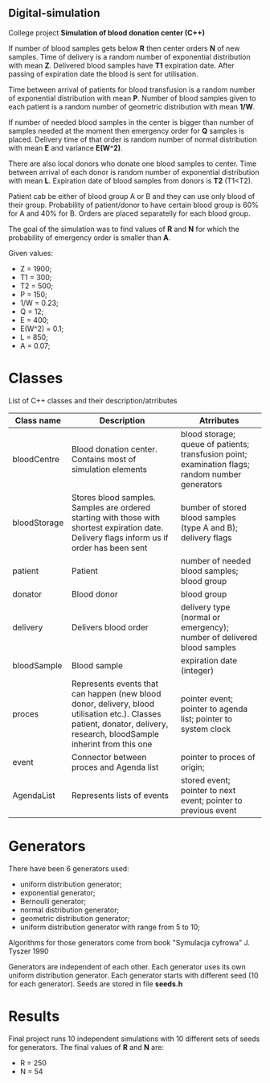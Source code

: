## Digital-simulation
College project
**Simulation of blood donation center (C++)**

If number of blood samples gets below **R** then center orders **N** of new samples. Time of delivery is a random number of exponential distribution with mean **Z**. Delivered blood samples have **T1** expiration date. After passing of expiration date the blood is sent for utilisation.

Time between arrival of patients for blood transfusion is a random number of exponential distribution with mean **P**. Number of blood samples given to each patient is a random number of geometric distribution with mean **1/W**.

If number of needed blood samples in the center is bigger than number of samples needed at the moment then emergency order for **Q** samples is placed. Delivery time of that order is random number of normal distribution with mean **E** and variance **E(W^2)**.

There are also local donors who donate one blood samples to center. Time between arrival of each donor is random number of exponential distribution with mean **L**. Expiration date of blood samples from donors is **T2** (T1<T2).

Patient cab be either of blood group A or B and they can use only blood of their group. Probability of patient/donor to have certain blood group is 60% for A and 40% for B. Orders are placed separatelly for each blood group.

The goal of the simulation was to find values of **R** and **N** for which the probability of emergency order is smaller than **A**.

Given values:
- Z = 1900;
- T1 = 300;
- T2 = 500;
- P = 150;
- 1/W = 0.23;
- Q = 12;
- E = 400;
- E(W^2) = 0.1;
- L = 850;
- A = 0.07;

# Classes
List of C++ classes and their description/atrributes

| Class name  | Description | Atrributes  |
| ------------- | ------------- | ------------- |
| bloodCentre  | Blood donation center. Contains most of simulation elements  | blood storage; queue of patients; transfusion point; examination flags; random number generators|
| bloodStorage  | Stores blood samples. Samples are ordered starting with those with shortest expiration date. Delivery flags inform us if order has been sent  | bumber of stored blood samples (type A and B); delivery flags |
| patient  | Patient  | number of needed blood samples; blood group  |
| donator  | Blood donor  | blood group |
| delivery  | Delivers blood order  | delivery type (normal or emergency); number of delivered blood samples |
| bloodSample  | Blood sample  | expiration date (integer)  |
| proces  | Represents events that can happen (new blood donor, delivery, blood utilisation etc.).  Classes patient, donator, delivery, research, bloodSample inherint from this one  | pointer event; pointer to agenda list; pointer to system clock  |
| event  | Connector between proces and Agenda list  | pointer to proces of origin;   |
| AgendaList  | Represents lists of events  | stored event; pointer to next event; pointer to previous event |

# Generators
There have been 6 generators used:
- uniform distribution generator;
- exponential generator;
- Bernoulli generator;
- normal distribution generator;
- geometric distribution generator;
- uniform distribution generator with range from 5 to 10;

Algorithms for those generators come from book "Symulacja cyfrowa" J. Tyszer 1990

Generators are independent of each other. Each generator uses its own uniform distribution generator. Each generator starts with different seed (10 for each generator). Seeds are stored in file **seeds.h**

# Results
Final project runs 10 independent simulations with 10 different sets of seeds for generators.
The final values of **R** and **N** are:
 - R = 250
 - N = 54
